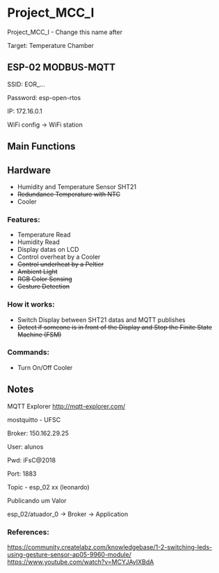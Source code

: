# Project_MCC_I
Project_MCC_I - Change this name after<p>
Target: Temperature Chamber

## ESP-02 MODBUS-MQTT
SSID: EOR_...<p>
Password: esp-open-rtos<p>
IP: 172.16.0.1<p>
WiFi config -> WiFi station<p>

## Main Functions

## Hardware
- Humidity and Temperature Sensor SHT21
- <s>Redundance Temperature with NTC</s>
- Cooler

### Features:
- Temperature Read
- Humidity Read
- Display datas on LCD
- Control overheat by a Cooler
- <s>Control underheat by a Peltier</s>
- <s>Ambient Light</s>
- <s>RGB Color Sensing</s>
- <s>Gesture Detection</s>

### How it works:
- Switch Display between SHT21 datas and MQTT publishes
- <s>Detect if someone is in front of the Display and Stop the Finite State Machine (FSM)</s>

### Commands:
- Turn On/Off Cooler

## Notes
MQTT Explorer http://mqtt-explorer.com/ <p>
mostquitto - UFSC <p>
Broker: 150.162.29.25 <p>
User: alunos <p>
Pwd: iFsC@2018 <p>
Port: 1883 <p>
Topic - esp_02 xx (leonardo) <p>
Publicando um Valor <p>
esp_02/atuador_0 -> Broker -> Application

### References:
https://community.createlabz.com/knowledgebase/1-2-switching-leds-using-gesture-sensor-ap05-9960-module/
https://www.youtube.com/watch?v=MCYJAyIXBdA


